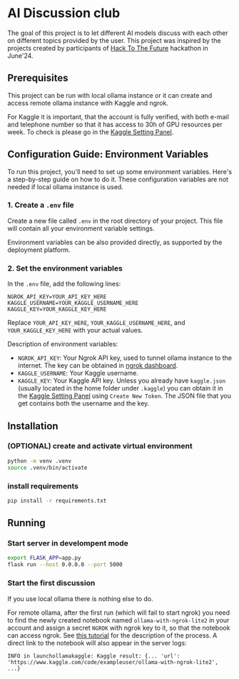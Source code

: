 # AI Discussion club

The goal of this project is to let different AI models discuss with each other on different topics provided by the user.
This project was inspired by the projects created by participants of [Hack To The Future](https://hacktothefuture.de) hackathon in June'24.

## Prerequisites

This project can be run with local ollama instance or it can create and access remote ollama instance with Kaggle and ngrok.

For Kaggle it is important, that the account is fully verified, with both e-mail and telephone number so that it has access to 30h of GPU resources per week.
To check is please go in the [Kaggle Setting Panel](https://www.kaggle.com/settings).

## Configuration Guide: Environment Variables

To run this project, you'll need to set up some environment variables. Here's a step-by-step guide on how to do it.
These configuration variables are not needed if local ollama instance is used.

### 1. Create a `.env` file

Create a new file called `.env` in the root directory of your project. This file will contain all your environment variable settings.

Environment variables can be also provided directly, as supported by the deployment platform.

### 2. Set the environment variables

In the `.env` file, add the following lines:
```properties
NGROK_API_KEY=YOUR_API_KEY_HERE
KAGGLE_USERNAME=YOUR_KAGGLE_USERNAME_HERE
KAGGLE_KEY=YOUR_KAGGLE_KEY_HERE
```

Replace `YOUR_API_KEY_HERE`, `YOUR_KAGGLE_USERNAME_HERE`, and `YOUR_KAGGLE_KEY_HERE` with your actual values.

Description of environment variables:
- `NGROK_API_KEY`: Your Ngrok API key, used to tunnel ollama instance to the internet. The key can be obtained in [ngrok dashboard](https://dashboard.ngrok.com/get-started/your-authtoken).
- `KAGGLE_USERNAME`: Your Kaggle username.
- `KAGGLE_KEY`: Your Kaggle API key.
Unless you already have `kaggle.json` (usually located in the home folder under `.kaggle`) you can obtain it in the [Kaggle Setting Panel](https://www.kaggle.com/settings) using `Create New Token`. The JSON file that you get contains both the username and the key.

## Installation

### (OPTIONAL) create and activate virtual environment

```bash
python -m venv .venv
source .venv/bin/activate
```

### install requirements

```bash
pip install -r requirements.txt
```

## Running

### Start server in develompent mode

```bash
export FLASK_APP=app.py
flask run --host 0.0.0.0 --port 5000
```

### Start the first discussion

If you use local ollama there is nothing else to do.

For remote ollama, after the first run (which will fail to start ngrok) you need to find the newly created notebook named `ollama-with-ngrok-lite2` in your account and assign a secret `NGROK` with ngrok key to it, so that the notebook can access ngrok. See [this tutorial](https://www.kaggle.com/discussions/general/414523) for the description of the process.
A direct link to the notebook will also appear in the server logs:
```
INFO in launchollamakaggle: Kaggle result: {... 'url': 'https://www.kaggle.com/code/exampleuser/ollama-with-ngrok-lite2', ...}
```